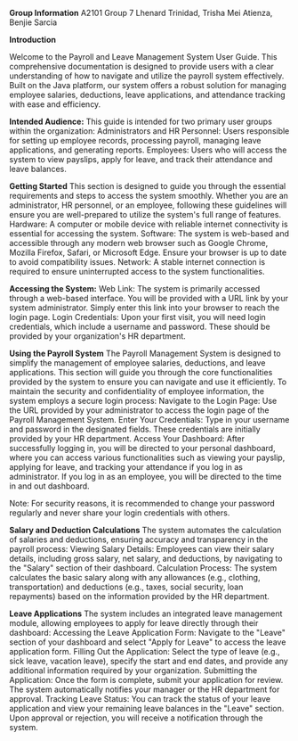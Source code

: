 **Group Information**
A2101
Group 7
Lhenard Trinidad, Trisha Mei Atienza, Benjie Sarcia


**Introduction**

Welcome to the Payroll and Leave Management System User Guide. This comprehensive documentation is designed to provide users with a clear understanding of how to navigate and utilize the payroll system effectively. Built on the Java platform, our system offers a robust solution for managing employee salaries, deductions, leave applications, and attendance tracking with ease and efficiency.

**Intended Audience:**
This guide is intended for two primary user groups within the organization:
  Administrators and HR Personnel: Users responsible for setting up employee records, processing payroll, managing leave applications, and generating reports.
  Employees: Users who will access the system to view payslips, apply for leave, and track their attendance and leave balances.


**Getting Started**
This section is designed to guide you through the essential requirements and steps to access the system smoothly. Whether you are an administrator, HR personnel, or an employee, following these guidelines will ensure you are well-prepared to utilize the system's full range of features.
  Hardware: A computer or mobile device with reliable internet connectivity is essential for accessing the system.
  Software: The system is web-based and accessible through any modern web browser such as Google Chrome, Mozilla Firefox, Safari, or Microsoft Edge. Ensure your browser is up to date to avoid compatibility issues.
  Network: A stable internet connection is required to ensure uninterrupted access to the system functionalities.

**Accessing the System:**
  Web Link: The system is primarily accessed through a web-based interface. You will be provided with a URL link by your system administrator. Simply enter this link into your browser to reach the login page.
  Login Credentials: Upon your first visit, you will need login credentials, which include a username and password. These should be provided by your organization's HR department. 

**Using the Payroll System**
The Payroll Management System is designed to simplify the management of employee salaries, deductions, and leave applications. This section will guide you through the core functionalities provided by the system to ensure you can navigate and use it efficiently.
To maintain the security and confidentiality of employee information, the system employs a secure login process:
  Navigate to the Login Page: Use the URL provided by your administrator to access the login page of the Payroll Management System.
  Enter Your Credentials: Type in your username and password in the designated fields. These credentials are initially provided by your HR department.
  Access Your Dashboard: After successfully logging in, you will be directed to your personal dashboard, where you can access various functionalities such as viewing your payslip, applying for leave, and tracking your attendance if you log in as administrator. If you log in as an employee, you will be directed to the time in and out dashboard.

Note: For security reasons, it is recommended to change your password regularly and never share your login credentials with others.

**Salary and Deduction Calculations**
The system automates the calculation of salaries and deductions, ensuring accuracy and transparency in the payroll process:
  Viewing Salary Details: Employees can view their salary details, including gross salary, net salary, and deductions, by navigating to the "Salary" section of their dashboard.
  Calculation Process: The system calculates the basic salary along with any allowances (e.g., clothing, transportation) and deductions (e.g., taxes, social security, loan repayments) based on the information provided by the HR department.
  
**Leave Applications**
The system includes an integrated leave management module, allowing employees to apply for leave directly through their dashboard:
  Accessing the Leave Application Form: Navigate to the "Leave" section of your dashboard and select "Apply for Leave" to access the leave application form.
  Filling Out the Application: Select the type of leave (e.g., sick leave, vacation leave), specify the start and end dates, and provide any additional information required by your organization.
  Submitting the Application: Once the form is complete, submit your application for review. The system automatically notifies your manager or the HR department for approval.
  Tracking Leave Status: You can track the status of your leave application and view your remaining leave balances in the "Leave" section. Upon approval or rejection, you will receive a notification through the system.

